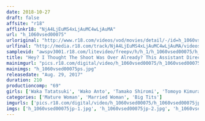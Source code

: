 ```yaml
---
date: 2018-10-27
draft: false
affsite: "r18"
afflinkr18: "NjA4LjEuMS4xLjAuMC4wLjAuMA"
url: "h_1060vsed00075"
urloriginal: "http://www.r18.com/videos/vod/movies/detail/-/id=h_1060vsed00075"
urlfinal: "http://media.r18.com/track/NjA4LjEuMS4xLjAuMC4wLjAuMA/videos/vod/movies/detail/-/id=h_1060vsed00075"
samplevid: "awspv3001.r18.com/litevideo/freepv/h/h_1/h_1060vsed00075/h_1060vsed00075_dmb_w.mp4"
title: "Hey? I Thought The Shoot Was Over Already? This Assistant Director Who Has Been Dying To Fuck An AV Actress Is Sneaking Into Her Dressing Room Saying, 'We Forgot To Shoot Some Scenes...' And Tricked Her Into Fucking!"
mainimgurl: "pics.r18.com/digital/video/h_1060vsed00075/h_1060vsed00075ps.jpg"
mainimgs: "h_1060vsed00075ps.jpg"
releasedate: "Aug. 29, 2017"
duration: 210
productioncomp: "69"
girls: ['Waka Tatatsuki', 'Wako Anto', 'Tamako Shiromi', 'Tomoyo Kimura', 'Yuki Ishino', 'Yukie Fuse']
categories: ['Mature Woman', 'Married Woman', 'Big Tits']
imgurls: ['pics.r18.com/digital/video/h_1060vsed00075/h_1060vsed00075jp-1.jpg', 'pics.r18.com/digital/video/h_1060vsed00075/h_1060vsed00075jp-2.jpg', 'pics.r18.com/digital/video/h_1060vsed00075/h_1060vsed00075jp-3.jpg', 'pics.r18.com/digital/video/h_1060vsed00075/h_1060vsed00075jp-4.jpg', 'pics.r18.com/digital/video/h_1060vsed00075/h_1060vsed00075jp-5.jpg', 'pics.r18.com/digital/video/h_1060vsed00075/h_1060vsed00075jp-6.jpg', 'pics.r18.com/digital/video/h_1060vsed00075/h_1060vsed00075jp-7.jpg', 'pics.r18.com/digital/video/h_1060vsed00075/h_1060vsed00075jp-8.jpg', 'pics.r18.com/digital/video/h_1060vsed00075/h_1060vsed00075jp-9.jpg', 'pics.r18.com/digital/video/h_1060vsed00075/h_1060vsed00075jp-10.jpg', 'pics.r18.com/digital/video/h_1060vsed00075/h_1060vsed00075jp-11.jpg', 'pics.r18.com/digital/video/h_1060vsed00075/h_1060vsed00075jp-12.jpg', 'pics.r18.com/digital/video/h_1060vsed00075/h_1060vsed00075jp-13.jpg', 'pics.r18.com/digital/video/h_1060vsed00075/h_1060vsed00075jp-14.jpg', 'pics.r18.com/digital/video/h_1060vsed00075/h_1060vsed00075jp-15.jpg', 'pics.r18.com/digital/video/h_1060vsed00075/h_1060vsed00075jp-16.jpg', 'pics.r18.com/digital/video/h_1060vsed00075/h_1060vsed00075jp-17.jpg', 'pics.r18.com/digital/video/h_1060vsed00075/h_1060vsed00075jp-18.jpg', 'pics.r18.com/digital/video/h_1060vsed00075/h_1060vsed00075jp-19.jpg', 'pics.r18.com/digital/video/h_1060vsed00075/h_1060vsed00075jp-20.jpg']
imgs: ['h_1060vsed00075jp-1.jpg', 'h_1060vsed00075jp-2.jpg', 'h_1060vsed00075jp-3.jpg', 'h_1060vsed00075jp-4.jpg', 'h_1060vsed00075jp-5.jpg', 'h_1060vsed00075jp-6.jpg', 'h_1060vsed00075jp-7.jpg', 'h_1060vsed00075jp-8.jpg', 'h_1060vsed00075jp-9.jpg', 'h_1060vsed00075jp-10.jpg', 'h_1060vsed00075jp-11.jpg', 'h_1060vsed00075jp-12.jpg', 'h_1060vsed00075jp-13.jpg', 'h_1060vsed00075jp-14.jpg', 'h_1060vsed00075jp-15.jpg', 'h_1060vsed00075jp-16.jpg', 'h_1060vsed00075jp-17.jpg', 'h_1060vsed00075jp-18.jpg', 'h_1060vsed00075jp-19.jpg', 'h_1060vsed00075jp-20.jpg']
---
```

